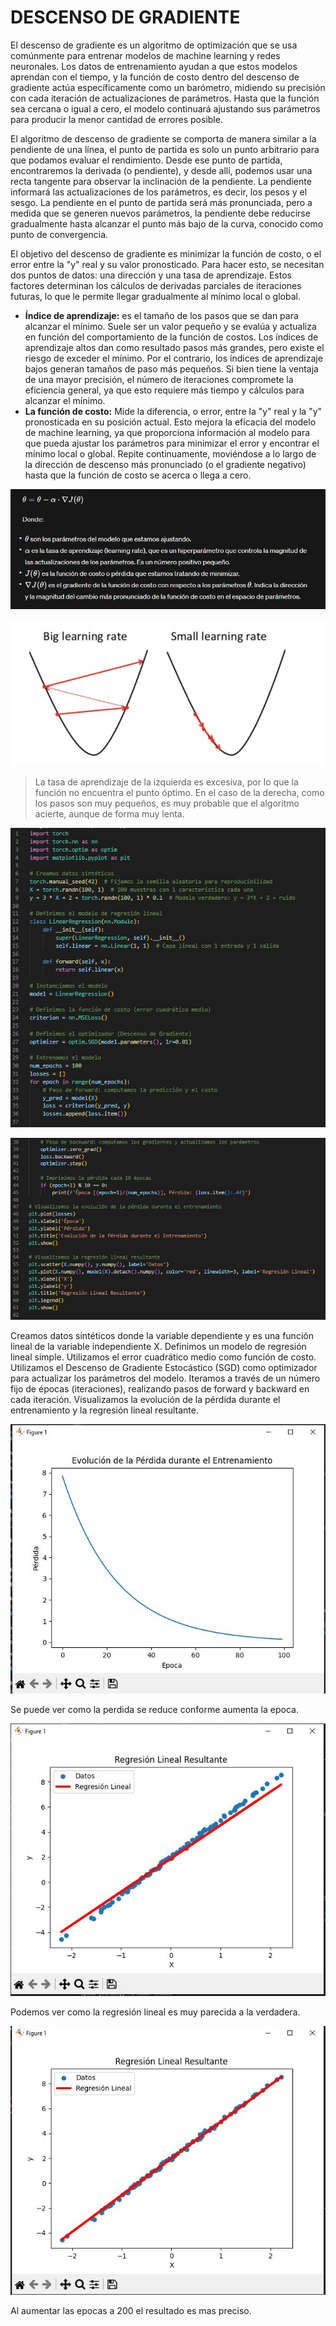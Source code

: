 # DESCENSO DE GRADIENTE
El descenso de gradiente es un algoritmo de optimización que se usa comúnmente para entrenar modelos de machine learning y redes neuronales.  Los datos de entrenamiento ayudan a que estos modelos aprendan con el tiempo, y la función de costo dentro del descenso de gradiente actúa específicamente como un barómetro, midiendo su precisión con cada iteración de actualizaciones de parámetros. Hasta que la función sea cercana o igual a cero, el modelo continuará ajustando sus parámetros para producir la menor cantidad de errores posible.

El algoritmo de descenso de gradiente se comporta de manera similar a la pendiente de una línea, el punto de partida es solo un punto arbitrario para que podamos evaluar el rendimiento. Desde ese punto de partida, encontraremos la derivada (o pendiente), y desde allí, podemos usar una recta tangente para observar la inclinación de la pendiente. La pendiente informará las actualizaciones de los parámetros, es decir, los pesos y el sesgo. La pendiente en el punto de partida será más pronunciada, pero a medida que se generen nuevos parámetros, la pendiente debe reducirse gradualmente hasta alcanzar el punto más bajo de la curva, conocido como punto de convergencia.

El objetivo del descenso de gradiente es minimizar la función de costo, o el error entre la "y" real y su valor pronosticado. Para hacer esto, se necesitan dos puntos de datos: una dirección y una tasa de aprendizaje. Estos factores determinan los cálculos de derivadas parciales de iteraciones futuras, lo que le permite llegar gradualmente al mínimo local o global.

* **Índice de aprendizaje:** es el tamaño de los pasos que se dan para alcanzar el mínimo. Suele ser un valor pequeño y se evalúa y actualiza en función del comportamiento de la función de costos. Los índices de aprendizaje altos dan como resultado pasos más grandes, pero existe el riesgo de exceder el mínimo. Por el contrario, los índices de aprendizaje bajos generan tamaños de paso más pequeños. Si bien tiene la ventaja de una mayor precisión, el número de iteraciones compromete la eficiencia general, ya que esto requiere más tiempo y cálculos para alcanzar el mínimo.  
* **La función de costo:** Mide la diferencia, o error, entre la "y" real y la "y" pronosticada en su posición actual. Esto mejora la eficacia del modelo de machine learning, ya que proporciona información al modelo para que pueda ajustar los parámetros para minimizar el error y encontrar el mínimo local o global. Repite continuamente, moviéndose a lo largo de la dirección de descenso más pronunciado (o el gradiente negativo) hasta que la función de costo se acerca o llega a cero.

![](/Optimizacion_Operaciones/Formula.JPG)

![](/Optimizacion_Operaciones/Taza_aprendizaje.png)

> La tasa de aprendizaje de la izquierda es excesiva, por lo que la función no encuentra el punto óptimo. En el caso de la derecha, como los pasos son muy pequeños, es muy probable que el algoritmo acierte, aunque de forma muy lenta.

![](/Optimizacion_Operaciones/Codigo1.JPG)

![](/Optimizacion_Operaciones/Codigo2.JPG)

Creamos datos sintéticos donde la variable dependiente y es una función lineal de la variable independiente X.
Definimos un modelo de regresión lineal simple.
Utilizamos el error cuadrático medio como función de costo.
Utilizamos el Descenso de Gradiente Estocástico (SGD) como optimizador para actualizar los parámetros del modelo.
Iteramos a través de un número fijo de épocas (iteraciones), realizando pasos de forward y backward en cada iteración.
Visualizamos la evolución de la pérdida durante el entrenamiento y la regresión lineal resultante.

![](/Optimizacion_Operaciones/Resultado1.JPG)

Se puede ver como la perdida se reduce conforme aumenta la epoca.

![](/Optimizacion_Operaciones/Resultado2.JPG)

Podemos ver como la regresión lineal es muy parecida a la verdadera.

![](/Optimizacion_Operaciones/Resultado3.JPG)

Al aumentar las epocas a 200 el resultado es mas preciso.